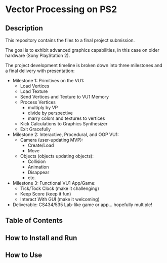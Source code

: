 # Vector Processing on PS2
## Description
This repository contains the files to a final project submission.

The goal is to exhibit advanced graphics capabilities, in this case on older hardware (Sony PlayStation 2).

The project development timeline is broken down into three milestones and a final delivery with presentation:
- Milestone 1: Primitives on the VU1:
  - Load Vertices
  - Load Texture
  - Send Vertices and Texture to VU1 Memory
  - Process Vertices
     - multiply by VP
     - divide by perspective
     - marry colors and textures to vertices
   - Kick Calculations to Graphics Synthesizer
  - Exit Gracefully
- Milestone 2: Interactive, Procedural, and OOP VU1:
  - Camera (user-updating MVP):
    - Create/Load
    - Move
  - Objects (objects updating objects):
    - Collision
    - Animation
    - Disappear
    - etc.
- Milestone 3: Functional VU1 App/Game:
  - Tick/Tock Clock (make it challenging)
  - Keep Score (keep it fun)
  - Interact With GUI (make it welcoming)
- Deliverable: CS434/535 Lab-like game or app... hopefully multiple!

## Table of Contents

## How to Install and Run

## How to Use
